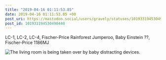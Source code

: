 ```yaml
---
title: "2019-04-16 01:11:53.85"
date: 2019-04-16 01:11:53.85 +00
post_uri: https://mastodon.social/users/gravely/statuses/101933194530490440
post_id: 101933194530490440
---
```

LC-1, LC-2, LC-4, Fischer-Price Rainforest Jumperoo, Baby Einstein ??, Fischer-Price 1186MJ


![The living room is being taken over by baby distracting devices.](/images/13595298.jpg)

